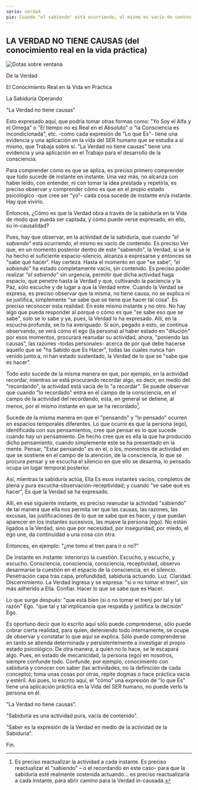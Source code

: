 ```yaml
---
serie: verdad
pie: Cuando "el sabiendo" está ocurriendo, el mismo es vacío de contenido
---
```


## LA VERDAD NO TIENE CAUSAS (del conocimiento real en la vida práctica)

![Gotas sobre ventana](/foto/P1390652.webp)

De la Verdad

El Conocimiento Real en la Vida en Práctica

La Sabiduría Operando

"La Verdad no tiene causas"

Esto expresado aquí, que podría tomar otras formas como: "Yo Soy el Alfa y el Omega" o "El tiempo no es Real en el Absoluto" o "la Consciencia es incondicionada", etc. -como cada expresión de "Lo que Es"- tiene una evidencia y una aplicación en la vida del SER humano que se estudia a sí mismo, que Trabaja sobre sí. "La Verdad no tiene causas" tiene una evidencia y una aplicación en el Trabajo para el desarrollo de la consciencia.

Para comprender cómo es que se aplica, es preciso primero comprender que todo sucede de instante en instante. Una vez más, no alcanza con haber leído, con entender, ni con tomar la idea prestada y repetirla, es preciso observar y comprender cómo es que en el propio estado psicológico -que cree ser "yo"- cada cosa sucede de instante en/a instante. Hay que vivirlo.

Entonces, ¿Cómo es que la Verdad obra a través de la sabiduría en la Vida de modo que pueda ser captada, y cómo puede verse expresado, en ello, su in-causalidad?

Pues, hay que observar, en la actividad de la sabiduría, que cuando _"el sabiendo"_ está ocurriendo, el mismo es vacío de contenido. Es preciso Ver que, en un momento posterior dentro de este "sabiendo", la Verdad, si se le ha hecho el suficiente espacio-silencio, alcanza a expresarse y entonces se "sabe qué hacer". Hay certeza. Hasta el momento en que "se sabe", _"el sabiendo"_ ha estado completamente vacío, sin contenido. Es preciso poder realizar _"el sabiendo"_ sin urgencia, permitir que dicha actividad haga espacio, que penetre hasta la Verdad y que, cultivando la paciencia y la Paz, sólo escuche y de lugar a que la Verdad entre. Cuando la Verdad se expresa, es preciso observar que la misma, no tiene causa, no se explica ni se justifica, simplemente "se sabe que se tiene que hacer tal cosa". Es preciso reconocer esta realidad. En este mismo instante y no otro. No hay algo que pueda responder al porqué o cómo es que "se sabe eso que se sabe", solo se lo sabe y ya, pues, la Verdad lo ha expresado. Allí, en la escucha profunda, se lo ha averiguado. Si aún, pegado a esto, se continua observando, se verá cómo el ego (la persona) al haber estado en "dilución" por esos momentos, procurará reanudar su actividad, ahora, "poniendo las causas", las razones –todas personales- acerca de por qué debe hacerse aquello que se "ha Sabido que Es Hacer", todas las cuales nunca han venido junto a, ni han estado sustentado, la Verdad de lo que se "sabe que es hacer".

Todo esto sucede de la misma manera en que, por ejemplo, en la actividad recordar, mientras se está procurando recordar algo, es decir, en medio del "recordando", la actividad está vacía de lo "a recordar". Se puede observar que cuando "lo recordado" entra en el campo de la consciencia, en el campo de la actividad del recordando, esta, en general se detiene, al menos, por el mismo instante en que se ha recordado[^1].

Sucede de la misma manera en que el "pensando" y "lo pensado" ocurren en espacios temporales diferentes. Lo que ocurre es que la persona (ego), identificada con sus pensamientos, cree que pensar es lo que sucede cuando hay un pensamiento. De hecho cree que es ella la que ha producido dicho pensamiento, cuando simplemente este se ha presentado en la mente. Pensar, "Estar pensando" es en el, o los, momentos de actividad en que se sostiene en el campo de la atención, de la consciencia, lo que se procura pensar y se escucha el silencio en que ello se desarma, lo pensado ocupa un lugar temporal posterior.

Así, mientras la sabiduría actúa, Ella Es esos instantes vacíos, completos de plena y pura escucha-observación-receptividad; y cuando "se sabe qué es hacer", Es que la Verdad se ha expresado.

Allí, en ese siguiente instante, es preciso reanudar la actividad "sabiendo" de tal manera que ella nos permita ver que las causas, las razones, las excusas, las justificaciones de lo que se sabe que es hacer, y que puedan aparecer en los instantes sucesivos, las mueve la persona (ego). No están ligados a la Verdad, sino que por necesidad, por inseguridad, por miedo, el ego une, da continuidad a una cosa con otra.

Entonces, en ejemplo:
"¿me tomo el tren para ir o no?"

De instante en instante: interiorizo la cuestión. Escucho, y escucho, y escucho. Consciencia, consciencia, consciencia, receptividad, observo desarmarse la cuestión en el espacio de la consciencia, en el silencio. Penetración capa tras capa, profundidad, sabiduría actuando. Luz. Claridad. Discernimiento. La Verdad ingresa y se expresa: "si o no tomar el tren", sin más adherido a Ella. Confiar. Hacer lo que se sabe que es Hacer.

Lo que surge después: "que está bien (si o no tomar el tren) por tal y tal razón" Ego. "que tal y tal implicancia que respalda y justifica la decisión" Ego.

Es oportuno decir que lo escrito aquí sólo puede comprenderse, sólo puede cobrar cierta realidad, para quien, deteniendo todo internamente, se ocupe de observar y constatar lo que aquí se explica. Sólo puede comprenderse en tanto se atienda determinada y persistentemente a investigar el propio estado psicológico. De otra manera, a quien no lo hace, se le escapará algo. Pues, en estado de mecanicidad, la persona (ego) en nosotros, siempre confunde todo. Confunde, por ejemplo, conocimiento con sabiduría y conocer con saber (las actividades, no la definición de cada concepto); toma unas cosas por otras, repite dogmas o hace práctica vacía y estéril. Así pues, lo escrito aquí, el "cómo" una expresión de "lo que Es" tiene una aplicación práctica en la Vida del SER humano, no puede verlo la persona en él.

"La Verdad no tiene causas".

"Sabiduría es una actividad pura, vacía de contenido".

"Saber es la expresión de la Verdad en medio de la actividad de la Sabiduría".

Fin.

[^1]: Es preciso reactualizar la actividad a cada instante. Es preciso reactualizar el "sabiendo" – o el recordando en este caso- para que la sabiduría esté realmente sostenida actuando... es preciso reactualizarla a cada instante, para abrir camino para la Verdad in-causada.
